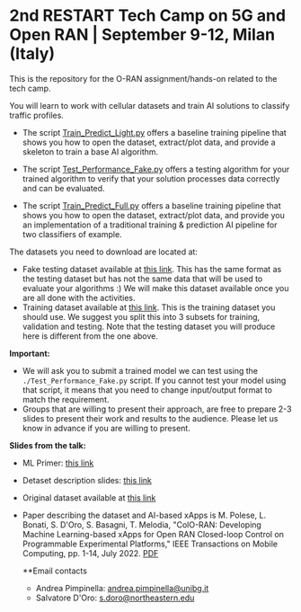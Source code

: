 # 2nd RESTART Tech Camp on 5G and Open RAN | September 9-12, Milan (Italy)

This is the repository for the O-RAN assignment/hands-on related to the tech camp.

You will learn to work with cellular datasets and train AI solutions to classify traffic profiles.

- The script [Train_Predict_Light.py](https://github.com/wineslab/restart_assignment_repo/blob/main/Train_Predict_Light.py) offers a baseline training pipeline that shows you how to open the dataset, extract/plot data, and provide a skeleton to train a base AI algorithm.
- The script [Test_Performance_Fake.py](https://github.com/wineslab/restart_assignment_repo/blob/main/Test_Performance_Fake.py) offers a testing algorithm for your trained algorithm to verify that your solution processes data correctly and can be evaluated.

- The script [Train_Predict_Full.py](https://github.com/wineslab/restart_assignment_repo/blob/main/Train_Predict_Full.py) offers a baseline training pipeline that shows you how to open the dataset, extract/plot data, and provide you an implementation of a traditional training & prediction AI pipeline for two classifiers of example.

The datasets you need to download are located at:
- Fake testing dataset available at [this link](https://drive.google.com/file/d/1gjTM2qki8dSf0_02xxxQjIn7Qk2zaHH0/view?usp=sharing). This has the same format as the testing dataset but has not the same data that will be used to evaluate your algorithms :) We will make this dataset available once you are all done with the activities.
- Training dataset available at [this link](https://drive.google.com/file/d/1UZJVwSVznpDIIvDKtDyVRxpeNVDb2Hz5/view?usp=sharing). This is the training dataset you should use. We suggest you split this into 3 subsets for training, validation and testing. Note that the testing dataset you will produce here is different from the one above. 

**Important:** 
- We will ask you to submit a trained model we can test using the `./Test_Performance_Fake.py` script. If you cannot test your model using that script, it means that you need to change input/output format to match the requirement.
- Groups that are willing to present their approach, are free to prepare 2-3 slides to present their work and results to the audience. Please let us know in advance if you are willing to present.

**Slides from the talk:** 

- ML Primer: [this link](https://www.dropbox.com/scl/fi/uzsyv5idvmz9ahjyjelo4/tech_camp_ML_primer.pdf?rlkey=cidtbqputurzlunbrgbyv3rjq&dl=0)
- Detaset description slides: [this link](https://github.com/wineslab/restart_assignment_repo/blob/main/restart-techcamp-2024.pdf)
- Original dataset available at [this link](https://github.com/wineslab/colosseum-oran-coloran-dataset)
- Paper describing the dataset and AI-based xApps is M. Polese, L. Bonati, S. D'Oro, S. Basagni, T. Melodia, "ColO-RAN: Developing Machine Learning-based xApps for Open RAN Closed-loop Control on Programmable Experimental Platforms," IEEE Transactions on Mobile Computing, pp. 1-14, July 2022. [PDF](https://arxiv.org/pdf/2112.09559)

  **Email contacts
  - Andrea Pimpinella: andrea.pimpinella@unibg.it
  - Salvatore D'Oro: s.doro@northeastern.edu
